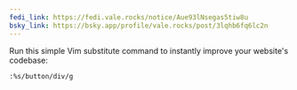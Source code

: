 ```yaml
---
fedi_link: https://fedi.vale.rocks/notice/Aue93lNsegas5tiw8u
bsky_link: https://bsky.app/profile/vale.rocks/post/3lqhb6fq6lc2n
---
```


Run this simple Vim substitute command to instantly improve your website's codebase:

`:%s/button/div/g`
